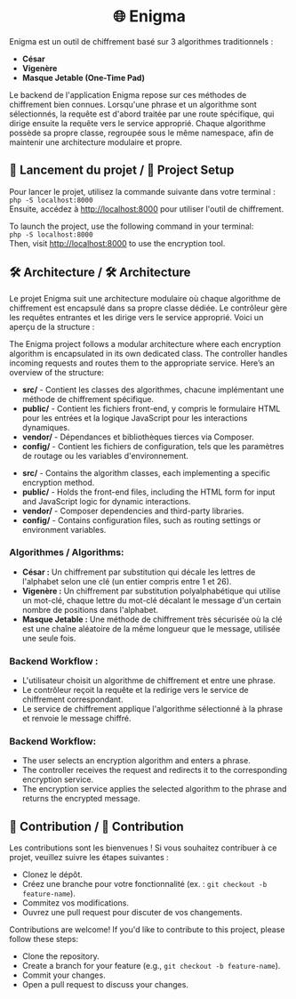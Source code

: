 <center><h1>🌐 Enigma</h1></center> <p> Enigma est un outil de chiffrement basé sur 3 algorithmes traditionnels : <ul> <li><strong>César</strong></li> <li><strong>Vigenère</strong></li> <li><strong>Masque Jetable (One-Time Pad)</strong></li> </ul> Le backend de l'application Enigma repose sur ces méthodes de chiffrement bien connues. Lorsqu'une phrase et un algorithme sont sélectionnés, la requête est d'abord traitée par une route spécifique, qui dirige ensuite la requête vers le service approprié. Chaque algorithme possède sa propre classe, regroupée sous le même namespace, afin de maintenir une architecture modulaire et propre. </p>
<h2>🚀 Lancement du projet / 🚀 Project Setup</h2> <p align="left"> Pour lancer le projet, utilisez la commande suivante dans votre terminal : <br> <code>php -S localhost:8000</code> <br> Ensuite, accédez à <a href="http://localhost:8000">http://localhost:8000</a> pour utiliser l'outil de chiffrement. </p> <p align="left"> To launch the project, use the following command in your terminal: <br> <code>php -S localhost:8000</code> <br> Then, visit <a href="http://localhost:8000">http://localhost:8000</a> to use the encryption tool. </p>
<h2>🛠 Architecture / 🛠 Architecture</h2> <p> Le projet Enigma suit une architecture modulaire où chaque algorithme de chiffrement est encapsulé dans sa propre classe dédiée. Le contrôleur gère les requêtes entrantes et les dirige vers le service approprié. Voici un aperçu de la structure : </p> <p> The Enigma project follows a modular architecture where each encryption algorithm is encapsulated in its own dedicated class. The controller handles incoming requests and routes them to the appropriate service. Here’s an overview of the structure: </p> <ul> <li><strong>src/</strong> - Contient les classes des algorithmes, chacune implémentant une méthode de chiffrement spécifique.</li> <li><strong>public/</strong> - Contient les fichiers front-end, y compris le formulaire HTML pour les entrées et la logique JavaScript pour les interactions dynamiques.</li> <li><strong>vendor/</strong> - Dépendances et bibliothèques tierces via Composer.</li> <li><strong>config/</strong> - Contient les fichiers de configuration, tels que les paramètres de routage ou les variables d'environnement.</li> </ul> <ul> <li><strong>src/</strong> - Contains the algorithm classes, each implementing a specific encryption method.</li> <li><strong>public/</strong> - Holds the front-end files, including the HTML form for input and JavaScript logic for dynamic interactions.</li> <li><strong>vendor/</strong> - Composer dependencies and third-party libraries.</li> <li><strong>config/</strong> - Contains configuration files, such as routing settings or environment variables.</li> </ul> <h3>Algorithmes / Algorithms:</h3> <ul> <li><strong>César :</strong> Un chiffrement par substitution qui décale les lettres de l'alphabet selon une clé (un entier compris entre 1 et 26).</li> <li><strong>Vigenère :</strong> Un chiffrement par substitution polyalphabétique qui utilise un mot-clé, chaque lettre du mot-clé décalant le message d'un certain nombre de positions dans l'alphabet.</li> <li><strong>Masque Jetable :</strong> Une méthode de chiffrement très sécurisée où la clé est une chaîne aléatoire de la même longueur que le message, utilisée une seule fois.</li> </ul> <h3>Backend Workflow :</h3> <ul> <li>L'utilisateur choisit un algorithme de chiffrement et entre une phrase.</li> <li>Le contrôleur reçoit la requête et la redirige vers le service de chiffrement correspondant.</li> <li>Le service de chiffrement applique l'algorithme sélectionné à la phrase et renvoie le message chiffré.</li> </ul> <h3>Backend Workflow:</h3> <ul> <li>The user selects an encryption algorithm and enters a phrase.</li> <li>The controller receives the request and redirects it to the corresponding encryption service.</li> <li>The encryption service applies the selected algorithm to the phrase and returns the encrypted message.</li> </ul>
<h2>📄 Contribution / 📄 Contribution</h2> <p> Les contributions sont les bienvenues ! Si vous souhaitez contribuer à ce projet, veuillez suivre les étapes suivantes : <ul> <li>Clonez le dépôt.</li> <li>Créez une branche pour votre fonctionnalité (ex. : <code>git checkout -b feature-name</code>).</li> <li>Commitez vos modifications.</li> <li>Ouvrez une pull request pour discuter de vos changements.</li> </ul> </p> <p> Contributions are welcome! If you'd like to contribute to this project, please follow these steps: <ul> <li>Clone the repository.</li> <li>Create a branch for your feature (e.g., <code>git checkout -b feature-name</code>).</li> <li>Commit your changes.</li> <li>Open a pull request to discuss your changes.</li> </ul> </p>
